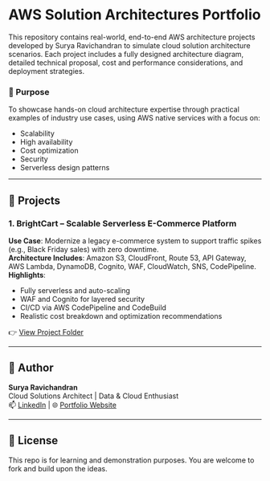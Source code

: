 # AWS Solution Architectures Portfolio

This repository contains real-world, end-to-end AWS architecture projects developed by Surya Ravichandran to simulate cloud solution architecture scenarios. Each project includes a fully designed architecture diagram, detailed technical proposal, cost and performance considerations, and deployment strategies.

### 🔧 Purpose
To showcase hands-on cloud architecture expertise through practical examples of industry use cases, using AWS native services with a focus on:
- Scalability
- High availability
- Cost optimization
- Security
- Serverless design patterns

---

## 📂 Projects

### 1. BrightCart – Scalable Serverless E-Commerce Platform
**Use Case**: Modernize a legacy e-commerce system to support traffic spikes (e.g., Black Friday sales) with zero downtime.  
**Architecture Includes**: Amazon S3, CloudFront, Route 53, API Gateway, AWS Lambda, DynamoDB, Cognito, WAF, CloudWatch, SNS, CodePipeline.  
**Highlights**:
- Fully serverless and auto-scaling
- WAF and Cognito for layered security
- CI/CD via AWS CodePipeline and CodeBuild
- Realistic cost breakdown and optimization recommendations

👉 [View Project Folder](./brightcart-ecommerce-architecture)

---

## 📌 Author

**Surya Ravichandran**  
Cloud Solutions Architect | Data & Cloud Enthusiast  
📫 [LinkedIn](https://www.linkedin.com/in/surya-ravichandran/) | 🌐 [Portfolio Website](#)

---

## 📜 License

This repo is for learning and demonstration purposes. You are welcome to fork and build upon the ideas.
